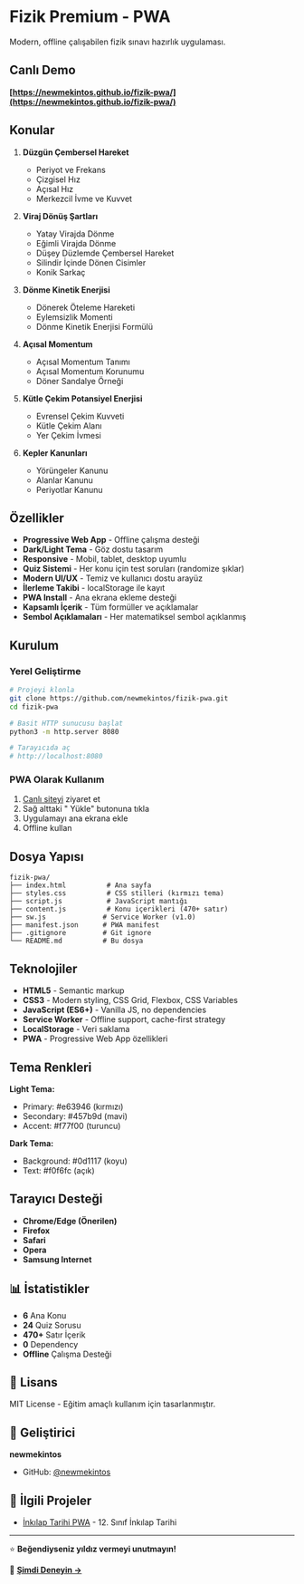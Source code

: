 # Fizik Premium - PWA

Modern, offline çalışabilen fizik sınavı hazırlık uygulaması.

## Canlı Demo

**[https://newmekintos.github.io/fizik-pwa/](https://newmekintos.github.io/fizik-pwa/)**

## Konular

1. **Düzgün Çembersel Hareket**
   - Periyot ve Frekans
   - Çizgisel Hız
   - Açısal Hız
   - Merkezcil İvme ve Kuvvet

2. **Viraj Dönüş Şartları**
   - Yatay Virajda Dönme
   - Eğimli Virajda Dönme
   - Düşey Düzlemde Çembersel Hareket
   - Silindir İçinde Dönen Cisimler
   - Konik Sarkaç

3. **Dönme Kinetik Enerjisi**
   - Dönerek Öteleme Hareketi
   - Eylemsizlik Momenti
   - Dönme Kinetik Enerjisi Formülü

4. **Açısal Momentum**
   - Açısal Momentum Tanımı
   - Açısal Momentum Korunumu
   - Döner Sandalye Örneği

5. **Kütle Çekim Potansiyel Enerjisi**
   - Evrensel Çekim Kuvveti
   - Kütle Çekim Alanı
   - Yer Çekim İvmesi

6. **Kepler Kanunları**
   - Yörüngeler Kanunu
   - Alanlar Kanunu
   - Periyotlar Kanunu

## Özellikler

- **Progressive Web App** - Offline çalışma desteği
- **Dark/Light Tema** - Göz dostu tasarım
- **Responsive** - Mobil, tablet, desktop uyumlu
- **Quiz Sistemi** - Her konu için test soruları (randomize şıklar)
- **Modern UI/UX** - Temiz ve kullanıcı dostu arayüz
- **İlerleme Takibi** - localStorage ile kayıt
- **PWA Install** - Ana ekrana ekleme desteği
- **Kapsamlı İçerik** - Tüm formüller ve açıklamalar
- **Sembol Açıklamaları** - Her matematiksel sembol açıklanmış

## Kurulum

### Yerel Geliştirme

```bash
# Projeyi klonla
git clone https://github.com/newmekintos/fizik-pwa.git
cd fizik-pwa

# Basit HTTP sunucusu başlat
python3 -m http.server 8080

# Tarayıcıda aç
# http://localhost:8080
```

### PWA Olarak Kullanım

1. [Canlı siteyi](https://newmekintos.github.io/fizik-pwa/) ziyaret et
2. Sağ alttaki " Yükle" butonuna tıkla
3. Uygulamayı ana ekrana ekle
4. Offline kullan

## Dosya Yapısı

```
fizik-pwa/
├── index.html          # Ana sayfa
├── styles.css          # CSS stilleri (kırmızı tema)
├── script.js           # JavaScript mantığı
├── content.js          # Konu içerikleri (470+ satır)
├── sw.js              # Service Worker (v1.0)
├── manifest.json      # PWA manifest
├── .gitignore         # Git ignore
└── README.md          # Bu dosya
```

## Teknolojiler

- **HTML5** - Semantic markup
- **CSS3** - Modern styling, CSS Grid, Flexbox, CSS Variables
- **JavaScript (ES6+)** - Vanilla JS, no dependencies
- **Service Worker** - Offline support, cache-first strategy
- **LocalStorage** - Veri saklama
- **PWA** - Progressive Web App özellikleri

## Tema Renkleri

**Light Tema:**
- Primary: #e63946 (kırmızı)
- Secondary: #457b9d (mavi)
- Accent: #f77f00 (turuncu)

**Dark Tema:**
- Background: #0d1117 (koyu)
- Text: #f0f6fc (açık)

## Tarayıcı Desteği

- **Chrome/Edge (Önerilen)**
- **Firefox**
- **Safari**
- **Opera**
- **Samsung Internet**

## 📊 İstatistikler

- **6** Ana Konu
- **24** Quiz Sorusu
- **470+** Satır İçerik
- **0** Dependency
- **Offline** Çalışma Desteği

## 📄 Lisans

MIT License - Eğitim amaçlı kullanım için tasarlanmıştır.

## 👤 Geliştirici

**newmekintos**
- GitHub: [@newmekintos](https://github.com/newmekintos)

## 🔗 İlgili Projeler

- [İnkılap Tarihi PWA](https://github.com/newmekintos/inkilap-tarihi-pwa) - 12. Sınıf İnkılap Tarihi

---

⭐ **Beğendiyseniz yıldız vermeyi unutmayın!**

📱 **[Şimdi Deneyin →](https://newmekintos.github.io/fizik-pwa/)**
